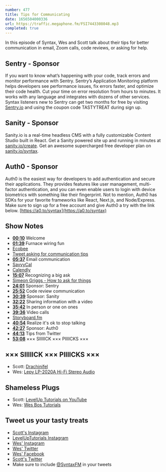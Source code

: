 ```yaml
---
number: 477
title: Tips for Communicating
date: 1656504000336
url: https://traffic.megaphone.fm/FSI7443308048.mp3
completed: true
---
```


In this episode of Syntax, Wes and Scott talk about their tips for better communication in email, Zoom calls, code reviews, or asking for help.

## Sentry  - Sponsor

If you want to know what’s happening with your code, track errors and monitor performance with Sentry. Sentry’s Application Monitoring platform helps developers see performance issues, fix errors faster, and optimize their code health. Cut your time on error resolution from hours to minutes. It works with any language and integrates with dozens of other services. Syntax listeners new to Sentry can get two months for  free by visiting [Sentry.io](https://sentry.io) and using the coupon code TASTYTREAT during sign up.

## Sanity - Sponsor

Sanity.io is a real-time headless CMS with a fully customizable Content Studio built in React. Get a Sanity powered site up and running in minutes at [sanity.io/create](https://www.sanity.io/create). Get an awesome supercharged free developer plan on [sanity.io/syntax](https://www.sanity.io/syntax).

## Auth0 - Sponsor

Auth0 is the easiest way for developers to add authentication and secure their applications. They provides features like user management, multi-factor authentication, and you can even enable users to login with device biometrics with something like their fingerprint. Not to mention, Auth0 has SDKs for your favorite frameworks like React, Next.js, and Node/Express. Make sure to sign up for a free account and give Auth0 a try with the link below. [https://a0.to/syntax](https://a0.to/syntax)

## Show Notes

* **[00:10](#t=00:10)** Welcome
* **[01:39](#t=01:39)** Furnace wiring fun
* [Ecobee](https://www.ecobee.com/)
* [Tweet asking for communication tips](https://twitter.com/wesbos/status/1536358748855336960?s=21&t=QK1Xs4rTgWPyblLzeOw5-g)
* **[05:37](#t=05:37)** Email communication
* [SavvyCal](https://savvycal.com)
* [Calendly](https://calendly.com)
* **[15:07](#t=15:07)** Recognizing a big ask
* [Simeon Griggs - How to ask for things](https://www.simeongriggs.dev/how-to-ask-for-things)
* **[24:01](#t=24:01)** Sponsor: Sentry
* **[25:52](#t=25:52)** Code review communication
* **[30:39](#t=30:39)** Sponsor: Sanity
* **[32:22](#t=32:22)** Sharing information with a video
* **[35:42](#t=35:42)** In person or one on ones
* **[39:36](#t=39:36)** Video calls
* [Storyboard.fm](https://new.trystoryboard.com)
* **[40:54](#t=40:54)** Realize it's ok to stop talking
* **[42:27](#t=42:27)** Sponsor: Auth0
* **[44:13](#t=44:13)** Tips from Twitter
* **[53:08](#t=53:08)** ××× SIIIIICK ××× PIIIICKS ×××

## ××× SIIIIICK ××× PIIIICKS ×××

* Scott: [Drachinifel](https://www.youtube.com/c/Drachinifel)
* Wes: [Lepy LP-2020A Hi-Fi Stereo Audio](https://amzn.to/3mHaF3q)

## Shameless Plugs

* Scott: [LevelUp Tutorials on YouTube](https://www.youtube.com/channel/UCyU5wkjgQYGRB0hIHMwm2Sg)
* Wes: [Wes Bos Tutorials](https://wesbos.com/courses)

## Tweet us your tasty treats

* [Scott's Instagram](https://www.instagram.com/stolinski/)
* [LevelUpTutorials Instagram](https://www.instagram.com/LevelUpTutorials/)
* [Wes' Instagram](https://www.instagram.com/wesbos/)
* [Wes' Twitter](https://twitter.com/wesbos)
* [Wes' Facebook](https://www.facebook.com/wesbos.developer)
* [Scott's Twitter](https://twitter.com/stolinski)
* Make sure to include [@SyntaxFM](https://twitter.com/SyntaxFM) in your tweets
